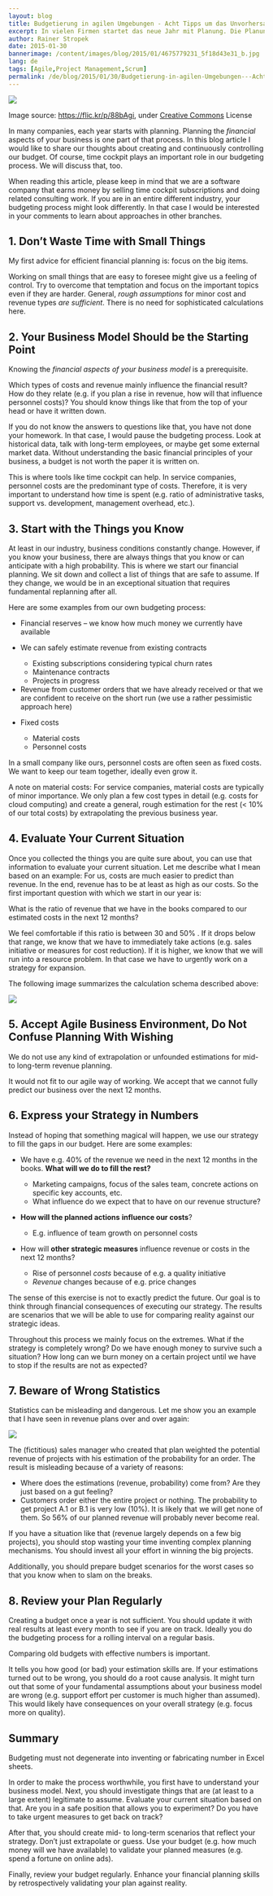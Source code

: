 ```yaml
---
layout: blog
title: Budgetierung in agilen Umgebungen - Acht Tipps um das Unvorhersagbare zu planen
excerpt: In vielen Firmen startet das neue Jahr mit Planung. Die Planung der finanziellen Aspekte sind dabei zumeist ein Teil des Prozesses. In diesem Blog-Artikel möchte ich Ihnen unseren Prozess zur Erstellung und laufende Überwachung unseres Budgets vorstellen. Natürlich spielt time cockpit in diesem Prozess bei uns eine wichtige Rolle.
author: Rainer Stropek
date: 2015-01-30
bannerimage: /content/images/blog/2015/01/4675779231_5f18d43e31_b.jpg
lang: de
tags: [Agile,Project Management,Scrum]
permalink: /de/blog/2015/01/30/Budgetierung-in-agilen-Umgebungen---Acht-Tipps-um-das-Unvorhersagbare-zu-planen
---
```


<p>
  <img src="{{site.baseurl}}/content/images/blog/2015/01/4675779231_5f18d43e31_b.jpg" />
</p><p class="imageCaption">Image source: <a href="https://flic.kr/p/88bAgi" target="_blank">https://flic.kr/p/88bAgi</a>, under <a href="https://creativecommons.org/licenses/by-sa/2.0/" target="_blank">Creative Commons</a> License</p><p>In many companies, each year starts with planning. Planning the <em>financial</em> aspects of your business is one part of that process. In this blog article I would like to share our thoughts about creating and continuously controlling our budget. Of course, time cockpit plays an important role in our budgeting process. We will discuss that, too.</p><p>When reading this article, please keep in mind that we are a software company that earns money by selling time cockpit subscriptions and doing related consulting work. If you are in an entire different industry, your budgeting process might look differently. In that case I would be interested in your comments to learn about approaches in other branches.</p><h2>1. Don’t Waste Time with Small Things</h2><p class="showcase">My first advice for efficient financial planning is: focus on the big items.</p><p>Working on small things that are easy to foresee might give us a feeling of control. Try to overcome that temptation and focus on the important topics even if they are harder. General, <em>rough assumptions</em> for minor cost and revenue types <em>are sufficient</em>. There is no need for sophisticated calculations here.</p><h2>2. Your Business Model Should be the Starting Point</h2><p class="showcase">Knowing the <em>financial aspects of your business model</em> is a prerequisite.</p><p>Which types of costs and revenue mainly influence the financial result? How do they relate (e.g. if you plan a rise in revenue, how will that influence personnel costs)? You should know things like that from the top of your head or have it written down.</p><p>If you do not know the answers to questions like that, you have not done your homework. In that case, I would pause the budgeting process. Look at historical data, talk with long-term employees, or maybe get some external market data. Without understanding the basic financial principles of your business, a budget is not worth the paper it is written on.</p><p class="showcase">This is where tools like time cockpit can help. In service companies, personnel costs are the predominant type of costs. Therefore, it is very important to understand how time is spent (e.g. ratio of administrative tasks, support vs. development, management overhead, etc.).</p><h2>3. Start with the Things you Know</h2><p>At least in our industry, business conditions constantly change. However, if you know your business, there are always things that you know or can anticipate with a high probability. This is where we start our financial planning. We sit down and collect a list of things that are safe to assume. If they change, we would be in an exceptional situation that requires fundamental replanning after all.</p><p>Here are some examples from our own budgeting process:</p><ul>
  <li>Financial reserves – we know how much money we currently have available</li>
  <li>
    <p>We can safely estimate revenue from existing contracts</p>
    <ul>
      <li>Existing subscriptions considering typical churn rates</li>
      <li>Maintenance contracts</li>
      <li>Projects in progress</li>
    </ul>
  </li>
  <li>Revenue from customer orders that we have already received or that we are confident to receive on the short run (we use a rather pessimistic approach here)</li>
  <li>
    <p>Fixed costs</p>
    <ul>
      <li>Material costs</li>
      <li>Personnel costs</li>
    </ul>
  </li>
</ul><p>In a small company like ours, personnel costs are often seen as fixed costs. We want to keep our team together, ideally even grow it.<br /></p><p>A note on material costs: For service companies, material costs are typically of minor importance. We only plan a few cost types in detail (e.g. costs for cloud computing) and create a general, rough estimation for the rest (&lt; 10% of our total costs) by extrapolating the previous business year.<br /></p><h2>4. Evaluate Your Current Situation</h2><p>Once you collected the things you are quite sure about, you can use that information to evaluate your current situation. Let me describe what I mean based on an example: For us, costs are much easier to predict than revenue. In the end, revenue has to be at least as high as our costs. So the first important question with which we start in our year is:</p><p class="showcase">What is the ratio of revenue that we have in the books compared to our estimated costs in the next 12 months?</p><p>We feel comfortable if this ratio is between 30 and 50% . If it drops below that range, we know that we have to immediately take actions (e.g. sales initiative or measures for cost reduction). If it is higher, we know that we will run into a resource problem. In that case we have to urgently work on a strategy for expansion.</p><p>The following image summarizes the calculation schema described above:</p><p>
  <img src="{{site.baseurl}}/content/images/blog/2015/01/Budgeting1.png" />
</p><h2>5. Accept Agile Business Environment, Do Not Confuse Planning With Wishing</h2><p class="showcase">We do not use any kind of extrapolation or unfounded estimations for mid- to long-term revenue planning.</p><p>It would not fit to our agile way of working. We accept that we cannot fully predict our business over the next 12 months.</p><h2>6. Express your Strategy in Numbers</h2><p>Instead of hoping that something magical will happen, we use our strategy to fill the gaps in our budget. Here are some examples:</p><ul>
  <li>
    <p>We have e.g. 40% of the revenue we need in the next 12 months in the books. <strong>What will we do to fill the rest?</strong></p>
    <ul>
      <li>Marketing campaigns, focus of the sales team, concrete actions on specific key accounts, etc.</li>
      <li>What influence do we expect that to have on our revenue structure?</li>
    </ul>
  </li>
  <li>
    <p>
      <strong>How will the planned actions</strong>
      <strong>influence our costs</strong>?</p>
    <ul>
      <li>E.g. influence of team growth on personnel costs</li>
    </ul>
  </li>
  <li>
    <p>How will <strong>other strategic measures</strong> influence revenue or costs in the next 12 months?<a href="#_msocom_2"><br /></a></p>
    <ul>
      <li>Rise of personnel <em>costs</em> because of e.g. a quality initiative</li>
      <li>
        <em>Revenue</em> changes because of e.g. price changes</li>
    </ul>
  </li>
</ul><p>The sense of this exercise is not to exactly predict the future. Our goal is to think through financial consequences of executing our strategy. The results are scenarios that we will be able to use for comparing reality against our strategic ideas.</p><p class="showcase">Throughout this process we mainly focus on the extremes. What if the strategy is completely wrong? Do we have enough money to survive such a situation? How long can we burn money on a certain project until we have to stop if the results are not as expected?</p><h2>7. Beware of Wrong Statistics</h2><p>Statistics can be misleading and dangerous. Let me show you an example that I have seen in revenue plans over and over again:</p><p>
  <img src="{{site.baseurl}}/content/images/blog/2015/01/Budgeting2.png" />
</p><p>The (fictitious) sales manager who created that plan weighted the potential revenue of projects with his estimation of the probability for an order. The result is misleading because of a variety of reasons:</p><ul>
  <li>Where does the estimations (revenue, probability) come from? Are they just based on a gut feeling?</li>
  <li>Customers order either the entire project or nothing. The probability to get project A.1 or B.1 is very low (10%). It is likely that we will get none of them. So 56% of our planned revenue will probably never become real.</li>
</ul><p>If you have a situation like that (revenue largely depends on a few big projects), you should stop wasting your time inventing complex planning mechanisms. You should invest all your effort in winning the big projects.</p><p class="showcase">Additionally, you should prepare budget scenarios for the worst cases so that you know when to slam on the breaks.</p><h2>8. Review your Plan Regularly</h2><p>Creating a budget once a year is not sufficient. You should update it with real results at least every month to see if you are on track. Ideally you do the budgeting process for a rolling interval on a regular basis.</p><p class="showcase">Comparing old budgets with effective numbers is important.</p><p>It tells you how good (or bad) your estimation skills are. If your estimations turned out to be wrong, you should do a root cause analysis. It might turn out that some of your fundamental assumptions about your business model are wrong (e.g. support effort per customer is much higher than assumed). This would likely have consequences on your overall strategy (e.g. focus more on quality).</p><h2>Summary</h2><p class="showcase">Budgeting must not degenerate into inventing or fabricating number in Excel sheets.</p><p>In order to make the process worthwhile, you first have to understand your business model. Next, you should investigate things that are (at least to a large extent) legitimate to assume. Evaluate your current situation based on that. Are you in a safe position that allows you to experiment? Do you have to take urgent measures to get back on track?</p><p>After that, you should create mid- to long-term scenarios that reflect your strategy. Don’t just extrapolate or guess. Use your budget (e.g. how much money will we have available) to validate your planned measures (e.g. spend a fortune on online ads).</p><p>Finally, review your budget regularly. Enhance your financial planning skills by retrospectively validating your plan against reality.</p>